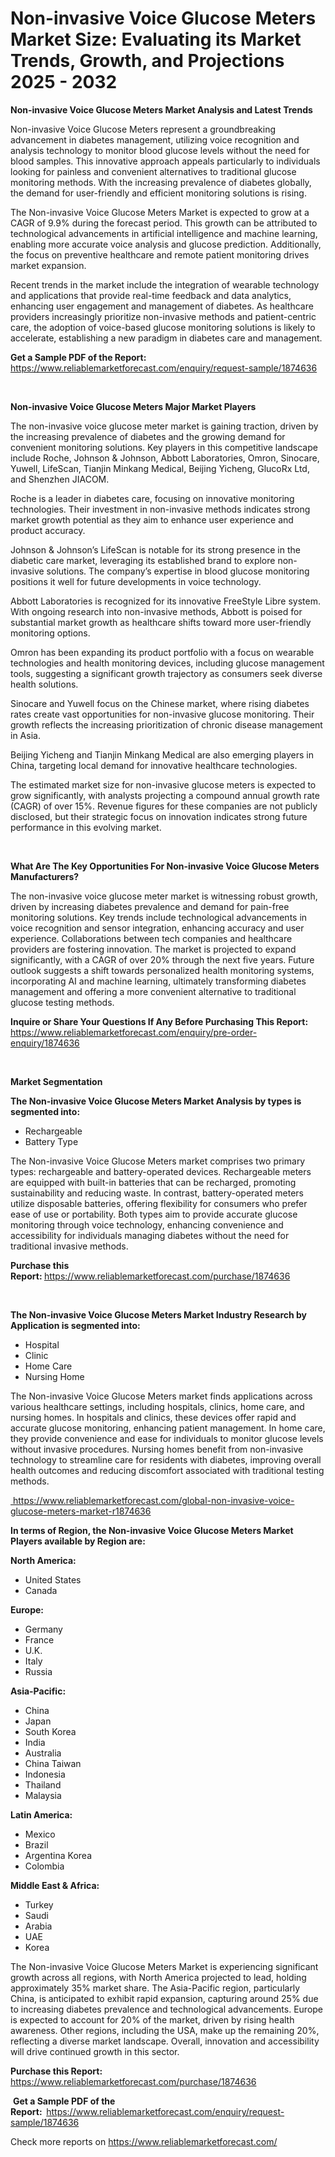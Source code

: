 <p><h1>Non-invasive Voice Glucose Meters Market Size: Evaluating its Market Trends, Growth, and Projections 2025 - 2032</h1></p><p><strong>Non-invasive Voice Glucose Meters Market Analysis and Latest Trends</strong></p>
<p><p>Non-invasive Voice Glucose Meters represent a groundbreaking advancement in diabetes management, utilizing voice recognition and analysis technology to monitor blood glucose levels without the need for blood samples. This innovative approach appeals particularly to individuals looking for painless and convenient alternatives to traditional glucose monitoring methods. With the increasing prevalence of diabetes globally, the demand for user-friendly and efficient monitoring solutions is rising.</p><p>The Non-invasive Voice Glucose Meters Market is expected to grow at a CAGR of 9.9% during the forecast period. This growth can be attributed to technological advancements in artificial intelligence and machine learning, enabling more accurate voice analysis and glucose prediction. Additionally, the focus on preventive healthcare and remote patient monitoring drives market expansion.</p><p>Recent trends in the market include the integration of wearable technology and applications that provide real-time feedback and data analytics, enhancing user engagement and management of diabetes. As healthcare providers increasingly prioritize non-invasive methods and patient-centric care, the adoption of voice-based glucose monitoring solutions is likely to accelerate, establishing a new paradigm in diabetes care and management.</p></p>
<p><strong>Get a Sample PDF of the Report:&nbsp;</strong> <a href="https://www.reliablemarketforecast.com/enquiry/request-sample/1874636?utm_campaign=3296&utm_medium=2&utm_source=Github&utm_content=ia&utm_term=05032025&utm_id=non-invasive-voice-glucose-meters">https://www.reliablemarketforecast.com/enquiry/request-sample/1874636</a></p>
<p>&nbsp;</p>
<p><strong>Non-invasive Voice Glucose Meters Major Market Players</strong></p>
<p><p>The non-invasive voice glucose meter market is gaining traction, driven by the increasing prevalence of diabetes and the growing demand for convenient monitoring solutions. Key players in this competitive landscape include Roche, Johnson & Johnson, Abbott Laboratories, Omron, Sinocare, Yuwell, LifeScan, Tianjin Minkang Medical, Beijing Yicheng, GlucoRx Ltd, and Shenzhen JIACOM.</p><p>Roche is a leader in diabetes care, focusing on innovative monitoring technologies. Their investment in non-invasive methods indicates strong market growth potential as they aim to enhance user experience and product accuracy. </p><p>Johnson & Johnson’s LifeScan is notable for its strong presence in the diabetic care market, leveraging its established brand to explore non-invasive solutions. The company’s expertise in blood glucose monitoring positions it well for future developments in voice technology.</p><p>Abbott Laboratories is recognized for its innovative FreeStyle Libre system. With ongoing research into non-invasive methods, Abbott is poised for substantial market growth as healthcare shifts toward more user-friendly monitoring options. </p><p>Omron has been expanding its product portfolio with a focus on wearable technologies and health monitoring devices, including glucose management tools, suggesting a significant growth trajectory as consumers seek diverse health solutions.</p><p>Sinocare and Yuwell focus on the Chinese market, where rising diabetes rates create vast opportunities for non-invasive glucose monitoring. Their growth reflects the increasing prioritization of chronic disease management in Asia. </p><p>Beijing Yicheng and Tianjin Minkang Medical are also emerging players in China, targeting local demand for innovative healthcare technologies.</p><p>The estimated market size for non-invasive glucose meters is expected to grow significantly, with analysts projecting a compound annual growth rate (CAGR) of over 15%. Revenue figures for these companies are not publicly disclosed, but their strategic focus on innovation indicates strong future performance in this evolving market.</p></p>
<p>&nbsp;</p>
<p><strong>What Are The Key Opportunities For Non-invasive Voice Glucose Meters Manufacturers?</strong></p>
<p><p>The non-invasive voice glucose meter market is witnessing robust growth, driven by increasing diabetes prevalence and demand for pain-free monitoring solutions. Key trends include technological advancements in voice recognition and sensor integration, enhancing accuracy and user experience. Collaborations between tech companies and healthcare providers are fostering innovation. The market is projected to expand significantly, with a CAGR of over 20% through the next five years. Future outlook suggests a shift towards personalized health monitoring systems, incorporating AI and machine learning, ultimately transforming diabetes management and offering a more convenient alternative to traditional glucose testing methods.</p></p>
<p><strong>Inquire or Share Your Questions If Any Before Purchasing This Report:</strong> <a href="https://www.reliablemarketforecast.com/enquiry/pre-order-enquiry/1874636?utm_campaign=3296&utm_medium=2&utm_source=Github&utm_content=ia&utm_term=05032025&utm_id=non-invasive-voice-glucose-meters">https://www.reliablemarketforecast.com/enquiry/pre-order-enquiry/1874636</a></p>
<p>&nbsp;</p>
<p><strong>Market Segmentation</strong></p>
<p><strong>The Non-invasive Voice Glucose Meters Market Analysis by types is segmented into:</strong></p>
<p><ul><li>Rechargeable</li><li>Battery Type</li></ul></p>
<p><p>The Non-invasive Voice Glucose Meters market comprises two primary types: rechargeable and battery-operated devices. Rechargeable meters are equipped with built-in batteries that can be recharged, promoting sustainability and reducing waste. In contrast, battery-operated meters utilize disposable batteries, offering flexibility for consumers who prefer ease of use or portability. Both types aim to provide accurate glucose monitoring through voice technology, enhancing convenience and accessibility for individuals managing diabetes without the need for traditional invasive methods.</p></p>
<p><strong>Purchase this Report:&nbsp;</strong><a href="https://www.reliablemarketforecast.com/purchase/1874636?utm_campaign=3296&utm_medium=2&utm_source=Github&utm_content=ia&utm_term=05032025&utm_id=non-invasive-voice-glucose-meters">https://www.reliablemarketforecast.com/purchase/1874636</a></p>
<p>&nbsp;</p>
<p><strong>The Non-invasive Voice Glucose Meters Market Industry Research by Application is segmented into:</strong></p>
<p><ul><li>Hospital</li><li>Clinic</li><li>Home Care</li><li>Nursing Home</li></ul></p>
<p><p>The Non-invasive Voice Glucose Meters market finds applications across various healthcare settings, including hospitals, clinics, home care, and nursing homes. In hospitals and clinics, these devices offer rapid and accurate glucose monitoring, enhancing patient management. In home care, they provide convenience and ease for individuals to monitor glucose levels without invasive procedures. Nursing homes benefit from non-invasive technology to streamline care for residents with diabetes, improving overall health outcomes and reducing discomfort associated with traditional testing methods.</p></p>
<p><a href="https://www.reliablemarketforecast.com/global-non-invasive-voice-glucose-meters-market-r1874636?utm_campaign=3296&utm_medium=2&utm_source=Github&utm_content=ia&utm_term=05032025&utm_id=non-invasive-voice-glucose-meters">&nbsp;https://www.reliablemarketforecast.com/global-non-invasive-voice-glucose-meters-market-r1874636</a></p>
<p><strong>In terms of Region, the Non-invasive Voice Glucose Meters Market Players available by Region are:</strong></p>
<p>
    <p> <strong> North America: </strong>
        <ul>
            <li>United States</li>
            <li>Canada</li>
        </ul>
        </p> 
    <p> <strong> Europe: </strong>
        <ul>
            <li>Germany</li>
            <li>France</li>
            <li>U.K.</li>
            <li>Italy</li>
            <li>Russia</li>
        </ul>
        </p> 
    <p> <strong> Asia-Pacific: </strong>
        <ul>
            <li>China</li>
            <li>Japan</li>
            <li>South Korea</li>
            <li>India</li>
            <li>Australia</li>
            <li>China Taiwan</li>
            <li>Indonesia</li>
            <li>Thailand</li>
            <li>Malaysia</li>
        </ul>
        </p> 
    <p> <strong> Latin America: </strong>
        <ul>
            <li>Mexico</li>
            <li>Brazil</li>
            <li>Argentina Korea</li>
            <li>Colombia</li>
        </ul>
        </p> 
    <p> <strong> Middle East & Africa: </strong>
        <ul>
            <li>Turkey</li>
            <li>Saudi</li>
            <li>Arabia</li>
            <li>UAE</li>
            <li>Korea</li>
        </ul>
    </p>
    </p>
<p><p>The Non-invasive Voice Glucose Meters Market is experiencing significant growth across all regions, with North America projected to lead, holding approximately 35% market share. The Asia-Pacific region, particularly China, is anticipated to exhibit rapid expansion, capturing around 25% due to increasing diabetes prevalence and technological advancements. Europe is expected to account for 20% of the market, driven by rising health awareness. Other regions, including the USA, make up the remaining 20%, reflecting a diverse market landscape. Overall, innovation and accessibility will drive continued growth in this sector.</p></p>
<p><strong>Purchase this Report: </strong><a href="https://www.reliablemarketforecast.com/purchase/1874636?utm_campaign=3296&utm_medium=2&utm_source=Github&utm_content=ia&utm_term=05032025&utm_id=non-invasive-voice-glucose-meters">https://www.reliablemarketforecast.com/purchase/1874636</a></p>
<p>&nbsp;<strong>Get a Sample PDF of the Report:&nbsp;&nbsp;</strong><a href="https://www.reliablemarketforecast.com/enquiry/request-sample/1874636?utm_campaign=3296&utm_medium=2&utm_source=Github&utm_content=ia&utm_term=05032025&utm_id=non-invasive-voice-glucose-meters">https://www.reliablemarketforecast.com/enquiry/request-sample/1874636</a></p>
<p><strong></strong></p>
<p>Check more reports on <a href="https://www.reliablemarketforecast.com/?utm_campaign=3296&utm_medium=2&utm_source=Github&utm_content=ia&utm_term=05032025&utm_id=non-invasive-voice-glucose-meters">https://www.reliablemarketforecast.com/</a></p>
